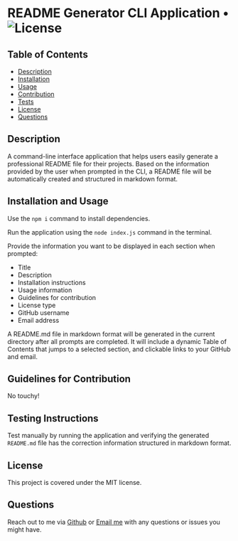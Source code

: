 # README Generator CLI Application • ![License](https://img.shields.io/badge/License-MIT-blue.svg)

## Table of Contents

- [Description](#description)
- [Installation](#installation)
- [Usage](#usage)
- [Contribution](#contribution)
- [Tests](#tests)
- [License](#license)
- [Questions](#questions)

## Description

A command-line interface application that helps users easily generate a professional README file for their projects. Based on the information provided by the user when prompted in the CLI, a README file will be automatically created and structured in markdown format.

## Installation and Usage

Use the `npm i` command to install dependencies.

Run the application using the `node index.js` command in the terminal.

Provide the information you want to be displayed in each section when prompted:

- Title
- Description
- Installation instructions
- Usage information
- Guidelines for contribution
- License type
- GitHub username
- Email address

A README.md file in markdown format will be generated in the current directory after all prompts are completed. It will include a dynamic Table of Contents that jumps to a selected section, and clickable links to your GitHub and email.

## Guidelines for Contribution

No touchy!

## Testing Instructions

Test manually by running the application and verifying the generated `README.md` file has the correction information structured in markdown format.

## License

This project is covered under the MIT license.

## Questions

Reach out to me via [Github](https://github.com/hollyniquette) or [Email me](mailto:hollyniquette@gmail.com) with any questions or issues you might have.
